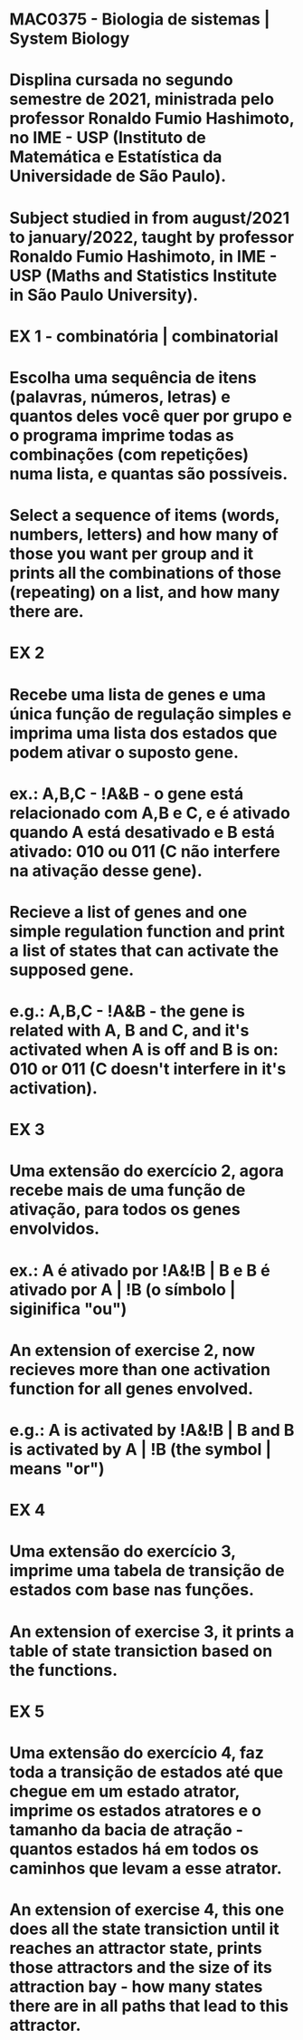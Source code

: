 # MAC0375 - Biologia de sistemas | System Biology

# Displina cursada no segundo semestre de 2021, ministrada pelo professor Ronaldo Fumio Hashimoto, no IME - USP (Instituto de Matemática e Estatística da Universidade de São Paulo).
# Subject studied in from august/2021 to january/2022, taught by professor Ronaldo Fumio Hashimoto, in IME - USP (Maths and Statistics Institute in São Paulo University).

# EX 1 - combinatória | combinatorial
# Escolha uma sequência de itens (palavras, números, letras) e quantos deles você quer por grupo e o programa imprime todas as combinações (com repetições) numa lista, e quantas são possíveis.
# Select a sequence of items (words, numbers, letters) and how many of those you want per group and it prints all the combinations of those (repeating) on a list, and how many there are.

# EX 2 
# Recebe uma lista de genes e uma única função de regulação simples e imprima uma lista dos estados que podem ativar o suposto gene.
# ex.: A,B,C   -   !A&B     - o gene está relacionado com A,B e C, e é ativado quando A está desativado e B está ativado: 010 ou 011 (C não interfere na ativação desse gene).
# Recieve a list of genes and one simple regulation function and print a list of states that can activate the supposed gene.
# e.g.:  A,B,C   -   !A&B     - the gene is related with A, B and C, and it's activated when A is off and B is on: 010 or 011 (C doesn't interfere in it's activation).

# EX 3
# Uma extensão do exercício 2, agora recebe mais de uma função de ativação, para todos os genes envolvidos.
# ex.: A é ativado por !A&!B | B e B é ativado por A | !B (o símbolo | siginifica "ou")
# An extension of exercise 2, now recieves more than one activation function for all genes envolved.
# e.g.: A is activated by !A&!B | B and B is activated by A | !B (the symbol | means "or")

# EX 4
# Uma extensão do exercício 3, imprime uma tabela de transição de estados com base nas funções.
# An extension of exercise 3, it prints a table of state transiction based on the functions.

# EX 5
# Uma extensão do exercício 4, faz toda a transição de estados até que chegue em um estado atrator, imprime os estados atratores e o tamanho da bacia de atração - quantos estados há em todos os caminhos que levam a esse atrator.
# An extension of exercise 4, this one does all the state transiction until it reaches an attractor state, prints those attractors and the size of its attraction bay - how many states there are in all paths that lead to this attractor.

